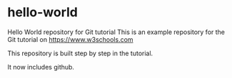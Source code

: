 # hello-world
Hello World repository for Git tutorial
This is an example repository for the Git tutorial on https://www.w3schools.com

This repository is built step by step in the tutorial.

It now includes github.
